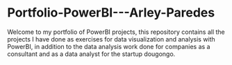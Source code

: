 # Portfolio-PowerBI---Arley-Paredes
Welcome to my portfolio of PowerBI projects, this repository contains all the projects I have done as exercises for data visualization and analysis with PowerBI, in addition to the data analysis work done for companies as a consultant and as a data analyst for the startup dougongo.
